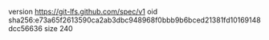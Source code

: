 version https://git-lfs.github.com/spec/v1
oid sha256:e73a65f2613590ca2ab3dbc948968f0bbb9b6bced21381fd10169148dcc56636
size 240
